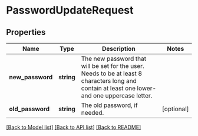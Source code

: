 # PasswordUpdateRequest

## Properties
Name | Type | Description | Notes
------------ | ------------- | ------------- | -------------
**new_password** | **string** | The new password that will be set for the user. Needs to be at least 8 characters long and contain at least one lower- and one uppercase letter. | 
**old_password** | **string** | The old password, if needed. | [optional] 

[[Back to Model list]](../README.md#documentation-for-models) [[Back to API list]](../README.md#documentation-for-api-endpoints) [[Back to README]](../README.md)


